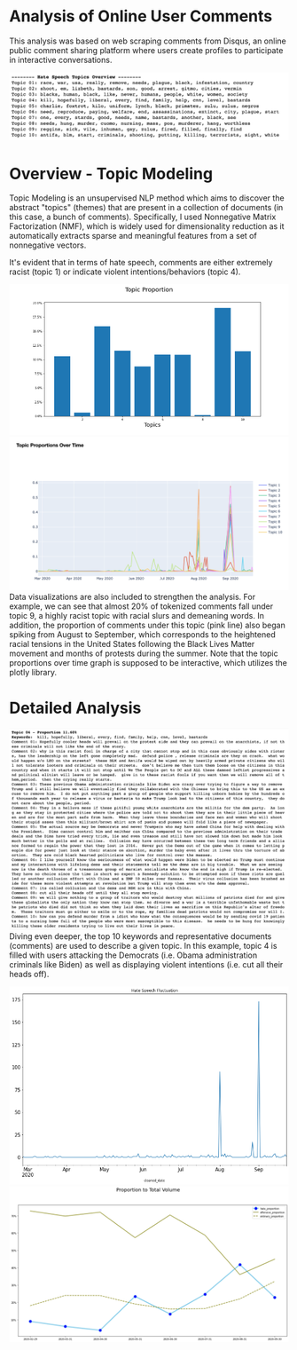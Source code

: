 # Analysis of Online User Comments
This analysis was based on web scraping comments from Disqus, an online public comment sharing platform where users create profiles to participate in interactive conversations. 

![hate_overview](images/hate_overview.png)
# Overview - Topic Modeling
Topic Modeling is an unsupervised NLP method which aims to discover the abstract "topics" (themes) that are present in a collection of documents (in this case, a bunch of comments). Specifically, I used Nonnegative Matrix Factorization (NMF), which is widely used for dimensionality reduction as it automatically extracts sparse and meaningful features from a set of nonnegative vectors. 

It's evident that in terms of hate speech, comments are either extremely racist (topic 1) or indicate violent intentions/behaviors (topic 4). 

![proportion_bargraph](images/proportion_bargraph.png)
![proportions_overtime](images/proportions_overtime.png)
Data visualizations are also included to strengthen the analysis. For example, we can see that almost 20% of tokenized comments fall under topic 9, a highly racist topic with racial slurs and demeaning words. In addition, the proportion of comments under this topic (pink line) also began spiking from August to September, which corresponds to the heightened racial tensions in the United States following the Black Lives Matter movement and months of protests during the summer. Note that the topic proportions over time graph is supposed to be interactive, which utilizes the plotly library. 

# Detailed Analysis 
![example_topic](images/example_topic.png)
Diving even deeper, the top 10 keywords and representative documents (comments) are used to describe a given topic. In this example, topic 4 is filled with users attacking the Democrats (i.e. Obama administration criminals like Biden) as well as displaying violent intentions (i.e. cut all their heads off). 

![hate_fluctuation](images/hate_fluctuation.png)
![proportion_to_total](images/proportion_to_total.png)
